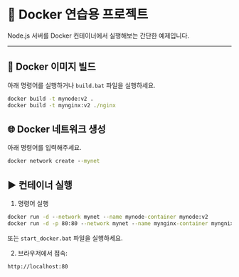 # 🐳 Docker 연습용 프로젝트

Node.js 서버를 Docker 컨테이너에서 실행해보는 간단한 예제입니다.

---

## 🚀 Docker 이미지 빌드
아래 명령어를 실행하거나 `build.bat` 파일을 실행하세요.

```bat
docker build -t mynode:v2 .
docker build -t mynginx:v2 ./nginx
```

## 🌐 Docker 네트워크 생성
아래 명령어를 입력해주세요.

```bat
docker network create --mynet
```

## ▶️ 컨테이너 실행
1. 명령어 실행
```bat
docker run -d --network mynet --name mynode-container mynode:v2
docker run -d -p 80:80 --network mynet --name mynginx-container myngnix:v2
```
또는 `start_docker.bat` 파일을 실행하세요.

2. 브라우저에서 접속:
```
http://localhost:80
```